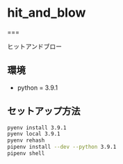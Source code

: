 # hit_and_blow

===

ヒットアンドブロー

## 環境
- python = 3.9.1

## セットアップ方法
```sh
pyenv install 3.9.1
pyenv local 3.9.1
pyenv rehash
pipenv install --dev --python 3.9.1
pipenv shell
```